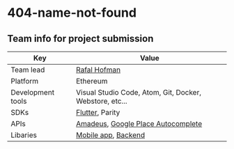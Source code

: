 # 404-name-not-found

## Team info for project submission

|Key|Value|
|-|-|
|Team lead | [Rafal Hofman](https://github.com/RafalBDS)|
|Platform | Ethereum |
|Development tools |Visual Studio Code, Atom, Git, Docker, Webstore, etc... |
|SDKs|[Flutter](https://flutter.io/), Parity|
|APIs|[Amadeus](https://test.api.amadeus.com), [Google Place Autocomplete](https://developers.google.com/maps/documentation/javascript/examples/places-autocomplete)|
|Libaries|[Mobile app](https://github.com/blockchained-mobility-hack/404-name-not-found/blob/master/flutter_app/pubspec.yaml), [Backend](https://github.com/blockchained-mobility-hack/404-name-not-found/blob/master/backend/package.json)|

